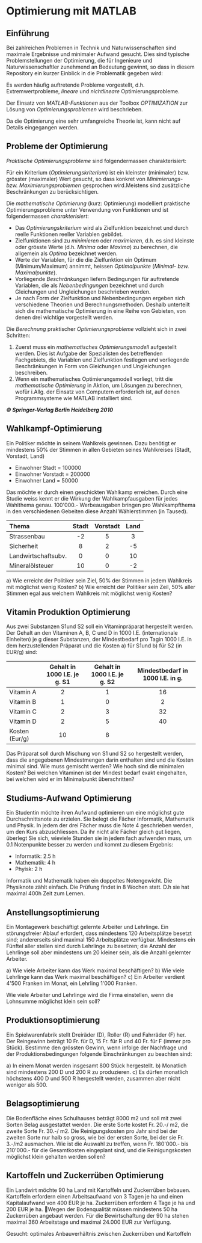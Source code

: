 # Optimierung mit MATLAB

## Einführung

Bei zahlreichen Problemen in Technik und Naturwissenschaften sind maximale Ergebnisse
und minimaler Aufwand gesucht. Dies sind typische Problemstellungen der Optimierung,
die für Ingenieure und Naturwissenschaftler zunehmend an Bedeutung gewinnt, so dass in
diesem Repository ein kurzer Einblick in die Problematik gegeben wird:

Es werden häufig auftretende Probleme vorgestellt, d.h. Extremwertprobleme, *lineare* und
*nichtlineare* Optimierungsprobleme.

Der Einsatz von *MATLAB-Funktionen* aus der Toolbox *OPTIMIZATION* zur Lösung von
*Optimierungsproblemen* wird beschrieben.

Da die Optimierung eine sehr umfangreiche Theorie ist, kann nicht auf Details eingegangen
werden.

## Probleme der Optimierung

*Praktische Optimierungsprobleme* sind folgendermassen charakterisiert:

Für ein Kriterium (*Optimierungskriterium*) ist ein kleinster (minimaler) bzw. grösster (maximaler) Wert gesucht, so dass konkret von *Minimierungs- bzw. Maximierungsproblemen* gesprochen wird.Meistens sind zusätzliche Beschränkungen zu berücksichtigen.

Die *mathematische Optimierung* (kurz: Optimierung) modelliert praktische Optimierungsprobleme unter Verwendung von Funktionen und ist folgendermassen *charakterisiert*:

* Das *Optimierungskriterium* wird als Zielfunktion bezeichnet und durch reelle Funktionen reeller Variablen gebildet.
* Zielfunktionen sind zu *minimieren* oder *maximieren*, d.h. es sind kleinste oder grösste Werte (d.h. *Minima* oder *Maxima*) zu berechnen, die allgemein als *Optima* bezeichnet werden.
* Werte der Variablen, für die die Zielfunktion ein Optimum (Minimum/Maximum) annimmt, heissen *Optimalpunkte* (*Minimal- bzw. Maximalpunkte*).
* Vorliegende *Beschränkungen* liefern Bedingungen für auftretende Variablen, die als *Nebenbedingungen* bezeichnet und durch Gleichungen und Ungleichungen beschrieben
werden.
* Je nach Form der Zielfunktion und Nebenbedingungen ergeben sich verschiedene Theorien und Berechnungsmethoden. Deshalb unterteilt sich die mathematische Optimierung
in eine Reihe von Gebieten, von denen drei wichtige vorgestellt werden.

Die *Berechnung* praktischer *Optimierungsprobleme* vollzieht sich in zwei Schritten:

1) Zuerst muss ein *mathematisches Optimierungsmodell* aufgestellt werden. Dies ist Aufgabe der Spezialisten des betreffenden Fachgebiets, die Variablen und Zielfunktion festlegen und vorliegende Beschränkungen in Form von Gleichungen und Ungleichungen
beschreiben.
2) Wenn ein mathematisches Optimierungsmodell vorliegt, tritt die *mathematische Optimierung* in Aktion, um Lösungen zu berechnen, wofür i.Allg. der Einsatz von Computern erforderlich ist, auf denen Programmsysteme wie MATLAB installiert sind.

***© Springer-Verlag Berlin Heidelberg 2010***

## Wahlkampf-Optimierung

Ein Politiker möchte in seinem Wahlkreis gewinnen. Dazu benötigt er mindestens 50% der Stimmen in allen Gebieten seines Wahlkreises (Stadt, Vorstadt, Land)

* Einwohner Stadt = 100000
* Einwohner Vorstadt = 200000
* Einwohner Land = 50000

Das möchte er durch einen geschickten Wahlkamp erreichen. Durch eine Studie weiss kennt er die Wirkung der Wahlkampfausgaben für jedes Wahlthema genau. 100'000.- Werbeausgaben bringen pro Wahlkampfthema in den verschiedenen Gebeiten diese Anzahl Wählerstimmen (in Taused).

|Thema|Stadt|Vorstadt|Land|
|:-|:-:|:-:|:-:|
|Strassenbau|-2|5|3|
|Sicherheit|8|2|-5|
|Landwirtschaftsubv.|0|0|10|
|Mineralölsteuer|10|0|-2|

a) Wie erreicht der Politiker sein Ziel, 50% der Stimmen in jedem Wahlkreis mit möglichst wenig Kosten?
b) Wie erreicht der Politiker sein Zeil, 50% aller Stimmen egal aus welchem Wahlkreis mit möglichst wenig Kosten?

## Vitamin Produktion Optimierung

Aus zwei Substanzen S1und S2 soll ein Vitaminpräparat hergestellt werden. Der Gehalt an den Vitaminen A, B, C und D in 1000 I.E. (internationale Einheiten) je g dieser Substanzen, der Mindestbedarf pro Tagin 1000 I.E. in dem herzustellenden Präparat und die Kosten a) für S1und b) für S2 (in EUR/g) sind:

||Gehalt in 1000 I.E. je g. S1|Gehalt in 1000 I.E. je g. S2|Mindestbedarf in 1000 I.E. in g.|
|:-|:-:|:-:|:-:|
Vitamin A|2|1|16|
Vitamin B|1|0|2|
Vitamin C|2|3|32|
Vitamin D|2|5|40|
|Kosten (Eur/g)|10|8|

Das Präparat soll durch Mischung von S1 und S2 so hergestellt werden, dass die angegebenen Mindestmengen darin enthalten sind und die Kosten minimal sind.
Wie muss gemischt werden? Wie hoch sind die minimalen Kosten?
Bei welchen Vitaminen ist der Mindest bedarf exakt eingehalten, bei welchen wird er im Minimalpunkt ̈uberschritten?

## Studiums-Aufwand Optimierung

Ein Studentin möchte ihren Aufwand optimieren um eine möglichst gute Durchschnittsnote zu erzielen.
Sie belegt die Fächer Informatik, Mathematik und Physik. In jedem der drei Fächer muss die Note 4 geschrieben werden, um den Kurs abzuschliessen.
Da ihr nicht alle Fächer gleich gut liegen, überlegt Sie sich, wieviele Stunden sie in jedem fach aufwenden muss, um 0.1 Notenpunkte besser zu werden und kommt zu diesem Ergebnis:

* Informatik: 2.5 h
* Mathematik: 4 h
* Phyisk: 2 h

Informatik und Mathematik haben ein doppeltes Notengewicht. Die Physiknote zählt einfach.
Die Prüfung findet in 8 Wochen statt. D.h sie hat maximal 400h Zeit zum Lernen.

## Anstellungsoptimierung

Ein Montagewerk beschäftigt gelernte Arbeiter und Lehrlinge. Ein störungsfreier Ablauf erfordert, dass mindestens 120 Arbeitsplätze besetzt sind; andererseits sind maximal 150 Arbeitsplätze verfügbar. Mindestens ein Fünftel aller stellen sind durch Lehrlinge zu besetzen; die Anzahl der Lehrlinge soll aber mindestens um 20 kleiner sein, als die Anzahl gelernter Arbeiter.

a)	Wie viele Arbeiter kann das Werk maximal beschäftigen?
b)	Wie viele Lehrlinge kann das Werk maximal beschäftigen?
c)	Ein Arbeiter verdient 4'500 Franken im Monat, ein Lehrling 1'000 Franken.

Wie viele Arbeiter und Lehrlinge wird die Firma einstellen, wenn die Lohnsumme möglichst klein sein soll?

## Produktionsoptimierung
	
Ein Spielwarenfabrik stellt Dreiräder (D), Roller (R) und Fahrräder (F) her. Der Reingewinn beträgt 10 Fr. für D, 15 Fr. für R und 40 Fr. für F (immer pro Stück). Bestimme den grössten Gewinn, wenn infolge der Nachfrage und der Produktionsbedingungen folgende Einschränkungen zu beachten sind:

a)	In einem Monat werden insgesamt 800 Stück hergestellt.
b)	Monatlich sind mindestens 200 D und 200 R zu produzieren.
c)	Es dürfen monatlich höchstens 400 D und 500 R hergestellt werden, zusammen aber nicht weniger als 500.

## Belagsoptimierung

Die Bodenfläche eines Schulhauses beträgt 8000 m2 und soll mit zwei Sorten Belag ausgestattet werden. Die erste Sorte kostet Fr. 20.-/ m2, die zweite Sorte Fr. 30.-/ m2.  Die Reinigungskosten pro Jahr sind bei der zweiten Sorte nur halb so gross, wie bei der ersten Sorte,  bei der sie Fr. 3.-/m2 ausmachen.
Wie ist die Auswahl zu treffen, wenn Fr. 180'000.- bis 210'000.- für die Gesamtkosten eingeplant sind,  und die Reinigungskosten möglichst klein gehalten werden sollen?

## Kartoffeln und Zuckerrüben Optimierung

Ein Landwirt möchte 90 ha Land mit Kartoffeln und Zuckerrüben bebauen. Kartoffeln erfordern einen Arbeitsaufwand von 3 Tagen je ha und einen Kapitalaufwand von 400 EUR je ha. Zuckerrüben erfordern 4 Tage je ha und 200 EUR je ha. Wegen der Bodenqualität müssen mindestens 50 ha Zuckerrüben angebaut werden. Für die Bewirtschaftung der 90 ha stehen maximal 360 Arbeitstage und maximal 24.000  EUR zur Verfügung.

Gesucht: optimales Anbauverhältnis zwischen Zuckerrüben und Kartoffeln
